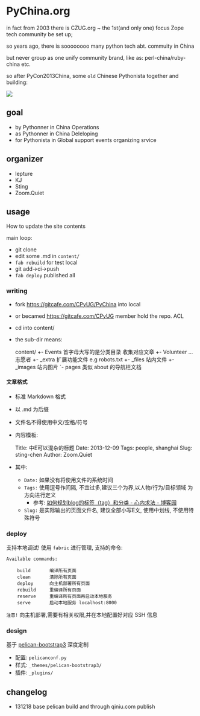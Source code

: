 # PyChina.org

in fact from 2003 there is CZUG.org ~ the 1st(and only one) focus Zope tech community be set up;

so years ago, there is soooooooo many python tech abt. commuity in China

but never group as one unify community brand,
like as: perl-china/ruby-china etc. 

so after PyCon2013China, some `old` Chinese Pythonista together and building:

![](PyChina_logo_131217_zq_h200.png)

## goal

- by Pythonner in China Operations
- as Pythonner in China Deleloping
- for Pythonista in Global support events organizing srvice


## organizer

- lepture
- KJ
- Sting
- Zoom.Quiet

## usage
How to update the site contents

main loop:

- git clone
- edit some .md in `content/`
- `fab rebuild` for test local
- git add->ci->push
- `fab deploy` published all

### writing

- fork https://gitcafe.com/CPyUG/PyChina into local
- or becamed https://gitcafe.com/CPyUG member hold the repo. ACL
- cd into content/
- the sub-dir means:
    
    content/
        +- Events       首字母大写的是分类目录 收集对应文章
        +- Volunteer    ...志愿者
        +- _extra       扩展功能文件 e.g robots.txt
        +- _files       站内文件
        +- _images      站内图片
        `- pages        类似 about 的导航栏文档

#### 文章格式
- 标准 Markdown 格式
- 以 .md 为后缀
- 文件名不得使用中文/空格/符号
- 内容模板:

    Title: 中E可以混杂的标题
    Date: 2013-12-09
    Tags: people, shanghai
    Slug: sting-chen
    Author: Zoom.Quiet

- 其中:
    - `Date:` 如果没有将使用文件的系统时间
    - `Tags:` 使用逗号作间隔, 不宜过多,建议三个为界,以人物/行为/目标领域 为方向进行定义
        - 参考: [如何规划blog的标签（tag）和分类 - 心内求法 - 博客园](http://www.cnblogs.com/holbrook/archive/2012/11/05/2755268.html)
    - `Slug:` 是实际输出的页面文件名, 建议全部小写E文, 使用中划线, 不使用特殊符号


### deploy

支持本地调试! 使用 `fabric` 进行管理, 支持的命令:

    Available commands:

        build       编译所有页面
        clean       清除所有页面
        deploy      向主机部署所有页面
        rebuild     重编译所有页面
        reserve     重编译所有页面再启动本地服务
        serve       启动本地服务 localhost:8000


`注意!` 向主机部署,需要有相关权限,并在本地配置好对应 SSH 信息

### design

基于 [pelican-bootstrap3](https://github.com/getpelican/pelican-themes/tree/master/pelican-bootstrap3) 深度定制

- 配置: `pelicanconf.py`
- 样式: `_themes/pelican-bootstrap3/`
- 插件: `_plugins/`

## changelog

- 131218 base pelican build and through qiniu.com publish